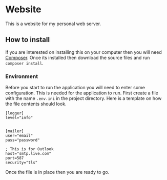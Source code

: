 # Website
This is a website for my personal web server.

## How to install
If you are interested on installing this on your computer then you will need [Composer](https://getcomposer.org/).
Once its installed then download the source files and run `composer install`.

### Environment
Before you start to run the application you will need to enter some configuration.
This is needed for the application to run.
First create a file with the name `.env.ini` in the project directory.
Here is a template on how the file contents should look.

```
[logger]
level="info"


[mailer]
user="email"
pass="password"

; This is for Outlook
host="smtp.live.com"
port=587
security="tls"
```

Once the file is in place then you are ready to go.
